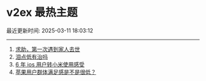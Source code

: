 # v2ex 最热主题

最近更新时间: 2025-03-11 18:03:12

--- 
1. [求助，第一次遇到家人去世](https://www.v2ex.com/t/1117397) 
2. [泪点低有治吗](https://www.v2ex.com/t/1117416) 
3. [6 年 ios 用户转小米使用感受](https://www.v2ex.com/t/1117466) 
4. [苹果用户群体满足感是不是很低？](https://www.v2ex.com/t/1117467) 
